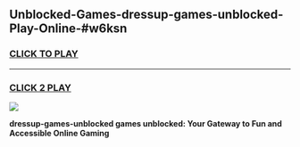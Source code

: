 
## Unblocked-Games-dressup-games-unblocked-Play-Online-#w6ksn
<h3>
<a href="https://premium.freeplayer.one?title=dressup-games-unblocked&ref=27F">CLICK TO PLAY</a></h3>
<hr>

<h3>
<a href="https://premium.freeplayer.one?title=dressup-games-unblocked&ref=27F">CLICK 2 PLAY</a>
  
</h3>

<a href="https://premium.freeplayer.one?title=dressup-games-unblocked&ref=27F"><img src="https://clearcache.store/games.png"></a>


**dressup-games-unblocked games unblocked: Your Gateway to Fun and Accessible Online Gaming**

